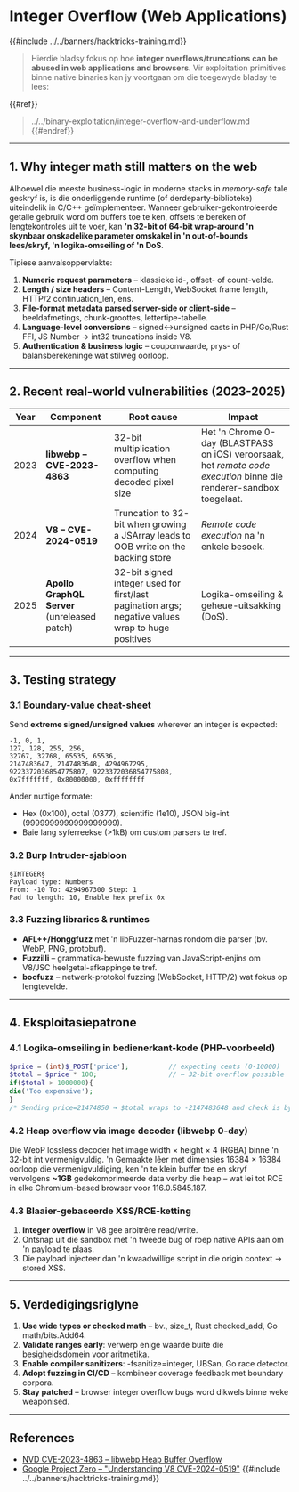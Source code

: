 # Integer Overflow (Web Applications)

{{#include ../../banners/hacktricks-training.md}}

> Hierdie bladsy fokus op hoe **integer overflows/truncations can be abused in web applications and browsers**. Vir exploitation primitives binne native binaries kan jy voortgaan om die toegewyde bladsy te lees:
>
>
{{#ref}}
> ../../binary-exploitation/integer-overflow-and-underflow.md
> {{#endref}}

---

## 1. Why integer math still matters on the web

Alhoewel die meeste business-logic in moderne stacks in *memory-safe* tale geskryf is, is die onderliggende runtime (of derdeparty-biblioteke) uiteindelik in C/C++ geïmplementeer. Wanneer gebruiker-gekontroleerde getalle gebruik word om buffers toe te ken, offsets te bereken of lengtekontroles uit te voer, kan **'n 32-bit of 64-bit wrap-around 'n skynbaar onskadelike parameter omskakel in 'n out-of-bounds lees/skryf, 'n logika-omseiling of 'n DoS**.

Tipiese aanvalsoppervlakte:

1. **Numeric request parameters** – klassieke id-, offset- of count-velde.
2. **Length / size headers** – Content-Length, WebSocket frame length, HTTP/2 continuation_len, ens.
3. **File-format metadata parsed server-side or client-side** – beeldafmetings, chunk-groottes, lettertipe-tabelle.
4. **Language-level conversions** – signed↔unsigned casts in PHP/Go/Rust FFI, JS Number → int32 truncations inside V8.
5. **Authentication & business logic** – couponwaarde, prys- of balansberekeninge wat stilweg oorloop.

---

## 2. Recent real-world vulnerabilities (2023-2025)

| Year | Component | Root cause | Impact |
|------|-----------|-----------|--------|
| 2023 | **libwebp – CVE-2023-4863** | 32-bit multiplication overflow when computing decoded pixel size | Het 'n Chrome 0-day (BLASTPASS on iOS) veroorsaak, het *remote code execution* binne die renderer-sandbox toegelaat.  |
| 2024 | **V8 – CVE-2024-0519** | Truncation to 32-bit when growing a JSArray leads to OOB write on the backing store | *Remote code execution* na 'n enkele besoek.  |
| 2025 | **Apollo GraphQL Server** (unreleased patch) | 32-bit signed integer used for first/last pagination args; negative values wrap to huge positives | Logika-omseiling & geheue-uitsakking (DoS). |

---

## 3. Testing strategy

### 3.1 Boundary-value cheat-sheet

Send **extreme signed/unsigned values** wherever an integer is expected:
```
-1, 0, 1,
127, 128, 255, 256,
32767, 32768, 65535, 65536,
2147483647, 2147483648, 4294967295,
9223372036854775807, 9223372036854775808,
0x7fffffff, 0x80000000, 0xffffffff
```
Ander nuttige formate:
* Hex (0x100), octal (0377), scientific (1e10), JSON big-int (9999999999999999999).
* Baie lang syferreekse (>1kB) om custom parsers te tref.

### 3.2 Burp Intruder-sjabloon
```
§INTEGER§
Payload type: Numbers
From: -10 To: 4294967300 Step: 1
Pad to length: 10, Enable hex prefix 0x
```
### 3.3 Fuzzing libraries & runtimes

* **AFL++/Honggfuzz** met 'n libFuzzer-harnas rondom die parser (bv. WebP, PNG, protobuf).
* **Fuzzilli** – grammatika-bewuste fuzzing van JavaScript-enjins om V8/JSC heelgetal-afkappinge te tref.
* **boofuzz** – netwerk-protokol fuzzing (WebSocket, HTTP/2) wat fokus op lengtevelde.

---

## 4. Eksploitasiepatrone

### 4.1 Logika-omseiling in bedienerkant-kode (PHP-voorbeeld)
```php
$price = (int)$_POST['price'];          // expecting cents (0-10000)
$total = $price * 100;                  // ← 32-bit overflow possible
if($total > 1000000){
die('Too expensive');
}
/* Sending price=21474850 → $total wraps to ‑2147483648 and check is bypassed */
```
### 4.2 Heap overflow via image decoder (libwebp 0-day)
Die WebP lossless decoder het image width × height × 4 (RGBA) binne 'n 32-bit int vermenigvuldig. 'n Gemaakte lêer met dimensies 16384 × 16384 oorloop die vermenigvuldiging, ken 'n te klein buffer toe en skryf vervolgens **~1GB** gedekomprimeerde data verby die heap – wat lei tot RCE in elke Chromium-based browser voor 116.0.5845.187.

### 4.3 Blaaier-gebaseerde XSS/RCE-ketting
1. **Integer overflow** in V8 gee arbitrêre read/write.
2. Ontsnap uit die sandbox met 'n tweede bug of roep native APIs aan om 'n payload te plaas.
3. Die payload injecteer dan 'n kwaadwillige script in die origin context → stored XSS.

---

## 5. Verdedigingsriglyne

1. **Use wide types or checked math** – bv., size_t, Rust checked_add, Go math/bits.Add64.
2. **Validate ranges early**: verwerp enige waarde buite die besigheidsdomein voor aritmetika.
3. **Enable compiler sanitizers**: -fsanitize=integer, UBSan, Go race detector.
4. **Adopt fuzzing in CI/CD** – kombineer coverage feedback met boundary corpora.
5. **Stay patched** – browser integer overflow bugs word dikwels binne weke weaponised.

---



## References

* [NVD CVE-2023-4863 – libwebp Heap Buffer Overflow](https://nvd.nist.gov/vuln/detail/CVE-2023-4863)
* [Google Project Zero – "Understanding V8 CVE-2024-0519"](https://googleprojectzero.github.io/)
{{#include ../../banners/hacktricks-training.md}}
